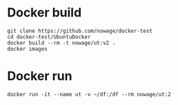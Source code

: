 # Docker build
```
git clone https://github.com/nowage/docker-test
cd docker-test/UbuntuDocker
docker build --rm -t nowage/ut:v2 .
docker images
```

# Docker run 
```
docker run -it --name ut -v ~/df:/df --rm nowage/ut:2
```
